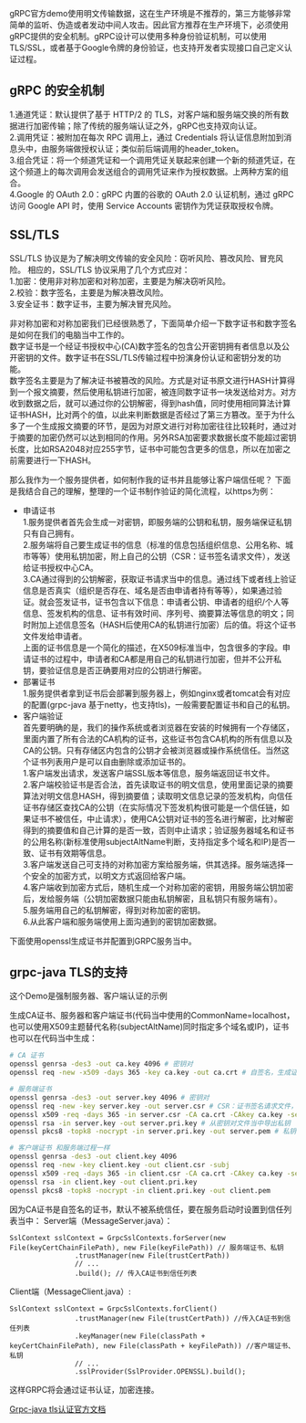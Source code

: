 gRPC官方demo使用明文传输数据，这在生产环境是不推荐的，第三方能够非常简单的监听、伪造或者发动中间人攻击。因此官方推荐在生产环境下，必须使用gRPC提供的安全机制。gRPC设计可以使用多种身份验证机制，可以使用TLS/SSL，或者基于Google令牌的身份验证，也支持开发者实现接口自己定义认证过程。

## gRPC 的安全机制
1.通道凭证：默认提供了基于 HTTP/2 的 TLS，对客户端和服务端交换的所有数据进行加密传输；除了传统的服务端认证之外，gRPC也支持双向认证。  
2.调用凭证：被附加在每次 RPC 调用上，通过 Credentials 将认证信息附加到消息头中，由服务端做授权认证；类似前后端调用的header_token。  
3.组合凭证：将一个频道凭证和一个调用凭证关联起来创建一个新的频道凭证，在这个频道上的每次调用会发送组合的调用凭证来作为授权数据。上两种方案的组合。  
4.Google 的 OAuth 2.0：gRPC 内置的谷歌的 OAuth 2.0 认证机制，通过 gRPC 访问 Google API 时，使用 Service Accounts 密钥作为凭证获取授权令牌。  

## SSL/TLS
SSL/TLS 协议是为了解决明文传输的安全风险：窃听风险、篡改风险、冒充风险。
相应的，SSL/TLS 协议采用了几个方式应对：  
1.加密：使用非对称加密和对称加密，主要是为解决窃听风险。  
2.校验：数字签名，主要是为解决篡改风险。  
3.安全证书：数字证书，主要为解决冒充风险。  

非对称加密和对称加密我们已经很熟悉了，下面简单介绍一下数字证书和数字签名是如何在我们的电脑当中工作的。  
数字证书是一个经证书授权中心(CA)数字签名的包含公开密钥拥有者信息以及公开密钥的文件。数字证书在SSL/TLS传输过程中扮演身份认证和密钥分发的功能。  
数字签名主要是为了解决证书被篡改的风险。方式是对证书原文进行HASH计算得到一个报文摘要，然后使用私钥进行加密，被连同数字证书一块发送给对方。对方收到数据之后，就可以通过你的公钥解密，得到hash值，同时使用相同算法计算证书HASH，比对两个的值，以此来判断数据是否经过了第三方篡改。至于为什么多了一个生成报文摘要的环节，是因为对原文进行对称加密往往比较耗时，通过对于摘要的加密仍然可以达到相同的作用。另外RSA加密要求数据长度不能超过密钥长度，比如RSA2048对应255字节，证书中可能包含更多的信息，所以在加密之前需要进行一下HASH。  

那么我作为一个服务提供者，如何制作我的证书并且能够让客户端信任呢？
下面是我结合自己的理解，整理的一个证书制作验证的简化流程，以https为例：
- 申请证书  
  1.服务提供者首先会生成一对密钥，即服务端的公钥和私钥，服务端保证私钥只有自己拥有。  
  2.服务端将自己要生成证书的信息（标准的信息包括组织信息、公用名称、城市等等）使用私钥加密，附上自己的公钥（CSR：证书签名请求文件），发送给证书授权中心CA。  
  3.CA通过得到的公钥解密，获取证书请求当中的信息。通过线下或者线上验证信息是否真实（组织是否存在、域名是否由申请者持有等等），如果通过验证。就会签发证书，证书包含以下信息：申请者公钥、申请者的组织/个人等信息、签发机构的信息、证书有效时间、序列号、摘要算法等信息的明文；同时附加上述信息签名（HASH后使用CA的私钥进行加密）后的值。将这个证书文件发给申请者。  
  上面的证书信息是一个简化的描述，在X509标准当中，包含很多的字段。申请证书的过程中，申请者和CA都是用自己的私钥进行加密，但并不公开私钥，要验证信息是否正确要用对应的公钥进行解密。
- 部署证书  
  1.服务提供者拿到证书后会部署到服务器上，例如nginx或者tomcat会有对应的配置(grpc-java 基于netty，也支持tls)，一般需要配置证书和自己的私钥。  
- 客户端验证  
  首先要明确的是，我们的操作系统或者浏览器在安装的时候拥有一个存储区，里面内置了所有合法的CA机构的证书，这些证书包含CA机构的所有信息以及CA的公钥。只有存储区内包含的公钥才会被浏览器或操作系统信任。当然这个证书列表用户是可以自由删除或添加证书的。  
  1.客户端发出请求，发送客户端SSL版本等信息，服务端返回证书文件。  
  2.客户端校验证书是否合法，首先读取证书的明文信息，使用里面记录的摘要算法对明文信息HASH，得到摘要值；读取明文信息记录的签发机构，向信任证书存储区查找CA的公钥（在实际情况下签发机构很可能是一个信任链，如果证书不被信任，中止请求），使用CA公钥对证书的签名进行解密，比对解密得到的摘要值和自己计算的是否一致，否则中止请求；验证服务器域名和证书的公用名称(新标准使用subjectAltName判断，支持指定多个域名和IP)是否一致、证书有效期等信息。  
  3.客户端发送自己可支持的对称加密方案给服务端，供其选择。服务端选择一个安全的加密方式，以明文方式返回给客户端。  
  4.客户端收到加密方式后，随机生成一个对称加密的密钥，用服务端公钥加密后，发给服务端（公钥加密数据只能由私钥解密，且私钥只有服务端有）。  
  5.服务端用自己的私钥解密，得到对称加密的密钥。  
  6.从此客户端和服务端使用上面沟通到的密钥加密数据。  
  
下面使用openssl生成证书并配置到GRPC服务当中。
## grpc-java TLS的支持
这个Demo是强制服务器、客户端认证的示例

生成CA证书、服务器和客户端证书(代码当中使用的CommonName=localhost，也可以使用X509主题替代名称(subjectAltName)同时指定多个域名或IP)，证书也可以在代码当中生成：
```bash
# CA 证书
openssl genrsa -des3 -out ca.key 4096 # 密钥对
openssl req -new -x509 -days 365 -key ca.key -out ca.crt # 自签名，生成证书。默认不被系统信任

# 服务端证书
openssl genrsa -des3 -out server.key 4096 # 密钥对
openssl req -new -key server.key -out server.csr # CSR：证书签名请求文件，CA要用这个颁发证书
openssl x509 -req -days 365 -in server.csr -CA ca.crt -CAkey ca.key -set_serial 01 -out server.crt # CA 颁发证书
openssl rsa -in server.key -out server.pri.key # 从密钥对文件当中导出私钥
openssl pkcs8 -topk8 -nocrypt -in server.pri.key -out server.pem # 私钥格式是pkcs11格式，JDK支持的比较晚，转换成pkcs8格式文件

# 客户端证书 和服务端过程一样
openssl genrsa -des3 -out client.key 4096
openssl req -new -key client.key -out client.csr -subj
openssl x509 -req -days 365 -in client.csr -CA ca.crt -CAkey ca.key -set_serial 01 -out client.crt
openssl rsa -in client.key -out client.pri.key
openssl pkcs8 -topk8 -nocrypt -in client.pri.key -out client.pem
```
因为CA证书是自签名的证书，默认不被系统信任，要在服务启动时设置到信任列表当中：
Server端（MessageServer.java）：
```
SslContext sslContext = GrpcSslContexts.forServer(new File(keyCertChainFilePath), new File(keyFilePath)) // 服务端证书、私钥
                .trustManager(new File(trustCertPath))
                // ...
                .build(); // 传入CA证书到信任列表
```
Client端（MessageClient.java）:
```
SslContext sslContext = GrpcSslContexts.forClient()
                .trustManager(new File(trustCertPath)) //传入CA证书到信任列表
                .keyManager(new File(classPath + keyCertChainFilePath), new File(classPath + keyFilePath)) //客户端证书、私钥
                // ...
                .sslProvider(SslProvider.OPENSSL).build();
```
这样GRPC将会通过证书认证，加密连接。

[Grpc-java tls认证官方文档](https://github.com/grpc/grpc-java/blob/master/SECURITY.md)